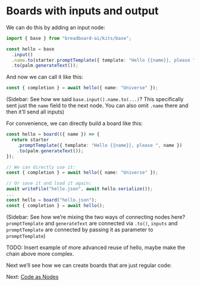 # Boards with inputs and output

We can do this by adding an input node:

```ts
import { base } from "breadboard-ai/kits/base";

const hello = base
  .input()
  .name.to(starter.promptTemplate({ template: "Hello {{name}}, please " }))
  .to(palm.generateText());
```

And now we can call it like this:

```ts
const { completion } = await hello({ name: "Universe" });
```

(Sidebar: See how we said `base.input().name.to(...)`? This specifically sent
just the `name` field to the next node. You can also omit `.name` there and then
it’ll send all inputs)

For convenience, we can directly build a board like this:

```ts
const hello = board(({ name }) => {
  return starter
    .promptTemplate({ template: "Hello {{name}}, please ", name })
    .to(palm.generateText());
});

// We can directly use it:
const { completion } = await hello({ name: "Universe" });

// Or save it and load it again:
await writeFile("hello.json", await hello.serialize());
...
const hello = board("hello.json");
const { completion } = await hello();
```

(Sidebar: See how we’re mixing the two ways of connecting nodes here?
`promptTemplate` and `generateText` are connected via `.to()`, `inputs` and
`promptTemplate` are connected by passing it as parameter to `promptTemplate`)

TODO: Insert example of more advanced reuse of hello, maybe make the chain above
more complex.

Next we’ll see how we can create boards that are just regular code:

Next: [Code as Nodes](4-code-as-nodes.md)
